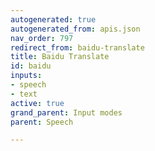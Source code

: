 ```yaml
---
autogenerated: true
autogenerated_from: apis.json
nav_order: 797
redirect_from: baidu-translate
title: Baidu Translate
id: baidu
inputs:
- speech
- text
active: true
grand_parent: Input modes
parent: Speech

---
```


